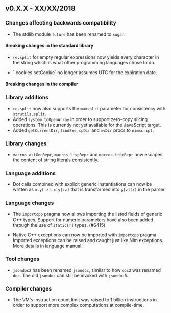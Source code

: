 ## v0.X.X - XX/XX/2018

### Changes affecting backwards compatibility

- The stdlib module ``future`` has been renamed to ``sugar``.

#### Breaking changes in the standard library

- ``re.split`` for empty regular expressions now yields every character in
  the string which is what other programming languages chose to do.

- ``cookies.setCookie` no longer assumes UTC for the expiration date.

#### Breaking changes in the compiler

### Library additions

- ``re.split`` now also supports the ``maxsplit`` parameter for consistency
  with ``strutils.split``.
- Added ``system.toOpenArray`` in order to support zero-copy slicing
  operations. This is currently not yet available for the JavaScript target.
- Added ``getCurrentDir``, ``findExe``, ``cpDir`` and  ``mvDir`` procs to
  ``nimscript``.

### Library changes

- ``macros.astGenRepr``, ``macros.lispRepr`` and ``macros.treeRepr``
  now escapes the content of string literals consistently.

### Language additions

- Dot calls combined with explicit generic instantiations can now be written
  as ``x.y[:z]``. ``x.y[:z]`` that is transformed into ``y[z](x)`` in the parser.

### Language changes

- The `importcpp` pragma now allows importing the listed fields of generic
  C++ types. Support for numeric parameters have also been added through
  the use of `static[T]` types.
  (#6415)

- Native C++ exceptions can now be imported with `importcpp` pragma. 
  Imported exceptions can be raised and caught just like Nim exceptions.
  More details in language manual.

### Tool changes

- ``jsondoc2`` has been renamed ``jsondoc``, similar to how ``doc2`` was renamed
  ``doc``. The old ``jsondoc`` can still be invoked with ``jsondoc0``.

### Compiler changes

- The VM's instruction count limit was raised to 1 billion instructions in order
  to support more complex computations at compile-time.
